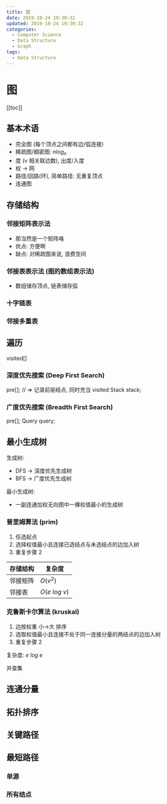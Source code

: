 ```yaml
---
title: 图
date: 2019-10-24 19:30:32
updated: 2019-10-24 19:30:32
categories:
  - Computer Science
  - Data Structure
  - Graph
tags: 
  - Data Structure
---
```


# 图

[[toc]]

## 基本术语

- 完全图 (每个顶点之间都有边/弧连接)
- 稀疏图/稠密图: $n log_n$
- 度 (v 相关联边数), 出度/入度
- 权 -> 网
- 路径/回路(环), 简单路径: 无重复顶点
- 连通图

## 存储结构

### 邻接矩阵表示法

- 那当然是一个矩阵咯
- 优点: 方便啊
- 缺点: 对稀疏图来说, 浪费空间

### 邻接表表示法 (图的数组表示法)

- 数组储存顶点, 链表储存弧

### 十字链表

### 邻接多重表

## 遍历

visited[]

### 深度优先搜索 (Deep First Search)

pre[]; // => 记录前驱结点, 同时充当 visited
Stack stack;

### 广度优先搜索 (Breadth First Search)

pre[];
Query query;

## 最小生成树

生成树:

- DFS -> 深度优先生成树
- BFS -> 广度优先生成树

最小生成树:

- 一副连通加权无向图中一棵权值最小的生成树

### 普里姆算法 (prim)

1. 任选起点
2. 选择权值最小且连接已选结点与未选结点的边加入树
3. 重复步骤 2

| 存储结构 | 复杂度         |
| -------- | -------------- |
| 邻接矩阵 | $O(v^2)$       |
| 邻接表   | $O(e\ log\ v)$ |

### 克鲁斯卡尔算法 (kruskal)

1. 边按权重 小->大 排序
2. 选取权值最小且连接不处于同一连接分量的两结点的边加入树
3. 重复步骤 2

复杂度: $e\ log\ e$

并查集

## 连通分量

## 拓扑排序

## 关键路径

## 最短路径

### 单源

### 所有结点
